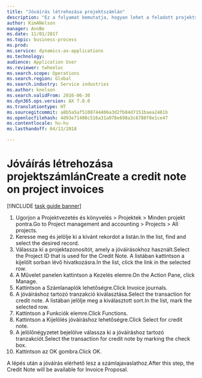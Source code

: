 ```yaml
--- 
title: "Jóváírás létrehozása projektszámlán"
description: "Ez a folyamat bemutatja, hogyan lehet a feladott projektszámlákra jóváírást létrehozni."
author: KimANelson
manager: AnnBe
ms.date: 11/01/2017
ms.topic: business-process
ms.prod: 
ms.service: dynamics-ax-applications
ms.technology: 
audience: Application User
ms.reviewer: twheeloc
ms.search.scope: Operations
ms.search.region: Global
ms.search.industry: Service industries
ms.author: knelson
ms.search.validFrom: 2016-06-30
ms.dyn365.ops.version: AX 7.0.0
ms.translationtype: HT
ms.sourcegitcommit: a8b5a5af5108744406a3d2fb84d7151baea2481b
ms.openlocfilehash: 4d93e71408c516a31a978e698a3c6788f8e1ce47
ms.contentlocale: hu-hu
ms.lasthandoff: 04/13/2018

---
```

# <a name="create-a-credit-note-on-project-invoices"></a><span data-ttu-id="060c6-103">Jóváírás létrehozása projektszámlán</span><span class="sxs-lookup"><span data-stu-id="060c6-103">Create a credit note on project invoices</span></span>

[!INCLUDE [task guide banner](../../includes/task-guide-banner.md)]

1. <span data-ttu-id="060c6-104">Ugorjon a Projektvezetés és könyvelés > Projektek > Minden projekt pontra.</span><span class="sxs-lookup"><span data-stu-id="060c6-104">Go to Project management and accounting > Projects > All projects.</span></span> 
2. <span data-ttu-id="060c6-105">Keresse meg és jelölje ki a kívánt rekordot a listán.</span><span class="sxs-lookup"><span data-stu-id="060c6-105">In the list, find and select the desired record.</span></span> 
3. <span data-ttu-id="060c6-106">Válassza ki a projektazonosítót, amely a jóváírásokhoz használt.</span><span class="sxs-lookup"><span data-stu-id="060c6-106">Select the Project ID that is used for the Credit Note.</span></span> <span data-ttu-id="060c6-107">A listában kattintson a kijelölt sorban lévő hivatkozásra.</span><span class="sxs-lookup"><span data-stu-id="060c6-107">In the list, click the link in the selected row.</span></span> 
4. <span data-ttu-id="060c6-108">A Művelet panelen kattintson a Kezelés elemre.</span><span class="sxs-lookup"><span data-stu-id="060c6-108">On the Action Pane, click Manage.</span></span> 
5. <span data-ttu-id="060c6-109">Kattintson a Számlanaplók lehetőségre.</span><span class="sxs-lookup"><span data-stu-id="060c6-109">Click Invoice journals.</span></span> 
6. <span data-ttu-id="060c6-110">A jóváíráshoz tartozó tranzakció kiválasztása.</span><span class="sxs-lookup"><span data-stu-id="060c6-110">Select the transaction for credit note.</span></span> <span data-ttu-id="060c6-111">A listában jelölje meg a kiválasztott sort.</span><span class="sxs-lookup"><span data-stu-id="060c6-111">In the list, mark the selected row.</span></span> 
7. <span data-ttu-id="060c6-112">Kattintson a Funkciók elemre.</span><span class="sxs-lookup"><span data-stu-id="060c6-112">Click Functions.</span></span> 
8. <span data-ttu-id="060c6-113">Kattintson a Kijelölés jóváíráshoz lehetőségre.</span><span class="sxs-lookup"><span data-stu-id="060c6-113">Click Select for credit note.</span></span> 
9. <span data-ttu-id="060c6-114">A jelölőnégyzetet bejelölve válassza ki a jóváíráshoz tartozó tranzakciót.</span><span class="sxs-lookup"><span data-stu-id="060c6-114">Select the transaction for credit note by marking the check box.</span></span>
10. <span data-ttu-id="060c6-115">Kattintson az OK gombra.</span><span class="sxs-lookup"><span data-stu-id="060c6-115">Click OK.</span></span> 

<span data-ttu-id="060c6-116">A lépés után a jóváírás elérhető lesz a számlajavaslathoz.</span><span class="sxs-lookup"><span data-stu-id="060c6-116">After this step, the Credit Note will be available for Invoice Proposal.</span></span>

